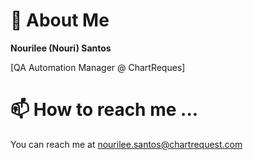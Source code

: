 # 👋 About Me
**Nourilee (Nouri) Santos**

[QA Automation Manager @ ChartReques]

# 📫 How to reach me ...
You can reach me at nourilee.santos@chartrequest.com
